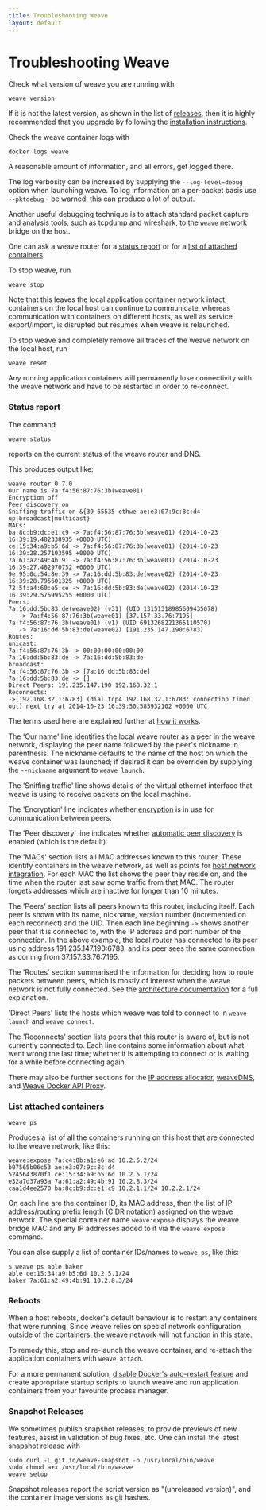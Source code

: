 ```yaml
---
title: Troubleshooting Weave
layout: default
---
```


# Troubleshooting Weave

Check what version of weave you are running with

    weave version

If it is not the latest version, as shown in the list of
[releases](https://github.com/weaveworks/weave/releases), then it is
highly recommended that you upgrade by following the
[installation instructions](https://github.com/weaveworks/weave#installation).

Check the weave container logs with

    docker logs weave

A reasonable amount of information, and all errors, get logged there.

The log verbosity can be increased by supplying the
`--log-level=debug` option when launching weave. To log information on
a per-packet basis use `--pktdebug` - be warned, this can produce a
lot of output.

Another useful debugging technique is to attach standard packet
capture and analysis tools, such as tcpdump and wireshark, to the
`weave` network bridge on the host.

One can ask a weave router for a [status report](#status-report) or
for a [list of attached containers](#list-attached-containers).

To stop weave, run

    weave stop

Note that this leaves the local application container network intact;
containers on the local host can continue to communicate, whereas
communication with containers on different hosts, as well as service
export/import, is disrupted but resumes when weave is relaunched.

To stop weave and completely remove all traces of the weave network on
the local host, run

    weave reset

Any running application containers will permanently lose connectivity
with the weave network and have to be restarted in order to
re-connect.

### <a name="status-report"></a>Status report

The command

    weave status

reports on the current status of the weave router and DNS.

This produces output like:

````
weave router 0.7.0
Our name is 7a:f4:56:87:76:3b(weave01)
Encryption off
Peer discovery on
Sniffing traffic on &{39 65535 ethwe ae:e3:07:9c:8c:d4 up|broadcast|multicast}
MACs:
ba:8c:b9:dc:e1:c9 -> 7a:f4:56:87:76:3b(weave01) (2014-10-23 16:39:19.482338935 +0000 UTC)
ce:15:34:a9:b5:6d -> 7a:f4:56:87:76:3b(weave01) (2014-10-23 16:39:28.257103595 +0000 UTC)
7a:61:a2:49:4b:91 -> 7a:f4:56:87:76:3b(weave01) (2014-10-23 16:39:27.482970752 +0000 UTC)
9e:95:0c:54:8e:39 -> 7a:16:dd:5b:83:de(weave02) (2014-10-23 16:39:28.795601325 +0000 UTC)
72:5f:a4:60:e5:ce -> 7a:16:dd:5b:83:de(weave02) (2014-10-23 16:39:29.575995255 +0000 UTC)
Peers:
7a:16:dd:5b:83:de(weave02) (v31) (UID 13151318985609435078)
   -> 7a:f4:56:87:76:3b(weave01) [37.157.33.76:7195]
7a:f4:56:87:76:3b(weave01) (v1) (UID 6913268221365110570)
   -> 7a:16:dd:5b:83:de(weave02) [191.235.147.190:6783]
Routes:
unicast:
7a:f4:56:87:76:3b -> 00:00:00:00:00:00
7a:16:dd:5b:83:de -> 7a:16:dd:5b:83:de
broadcast:
7a:f4:56:87:76:3b -> [7a:16:dd:5b:83:de]
7a:16:dd:5b:83:de -> []
Direct Peers: 191.235.147.190 192.168.32.1
Reconnects:
->[192.168.32.1:6783] (dial tcp4 192.168.32.1:6783: connection timed out) next try at 2014-10-23 16:39:50.585932102 +0000 UTC
````

The terms used here are explained further at
[how it works](how-it-works.html).

The 'Our name' line identifies the local weave router as a peer in the
weave network, displaying the peer name followed by the peer's nickname
in parenthesis. The nickname defaults to the name of the host on which
the weave container was launched; if desired it can be overriden by
supplying the `--nickname` argument to `weave launch`.

The 'Sniffing traffic' line shows details of the virtual ethernet
interface that weave is using to receive packets on the local
machine.

The 'Encryption' line indicates whether
[encryption](features.html#security) is in use for communication
between peers.

The 'Peer discovery' line indicates whether
[automatic peer discovery](features.html#dynamic-topologies) is
enabled (which is the default).

The 'MACs' section lists all MAC addresses known to this router. These
identify containers in the weave network, as well as points for
[host network integration](features.html#host-network-integration). For
each MAC the list shows the peer they reside on, and the time when the
router last saw some traffic from that MAC. The router forgets
addresses which are inactive for longer than 10 minutes.

The 'Peers' section lists all peers known to this router, including
itself.  Each peer is shown with its name, nickname, version number
(incremented on each reconnect) and the UID.  Then each line
beginning `->` shows another peer that it is connected to, with the
IP address and port number of the connection. In the above example,
the local router has connected to its peer using address
191.235.147.190:6783, and its peer sees the same connection as coming
from 37.157.33.76:7195.

The 'Routes' section summarised the information for deciding how to
route packets between peers, which is mostly of interest when the
weave network is not fully connected.  See the
[architecture documentation](https://raw.githubusercontent.com/weaveworks/weave/master/docs/architecture.txt)
for a full explanation.

'Direct Peers' lists the hosts which weave was told to connect to in
`weave launch` and `weave connect`.

The 'Reconnects' section lists peers that this router is aware of, but is
not currently connected to.  Each line contains some information about
what went wrong the last time; whether it is attempting to connect or
is waiting for a while before connecting again.

There may also be further sections for the
[IP address allocator](ipam.html#troubleshooting),
[weaveDNS](weavedns.html#troubleshooting), and
[Weave Docker API Proxy](proxy.html#troubleshooting).

### <a name="list-attached-containers"></a>List attached containers

    weave ps

Produces a list of all the containers running on this host that are
connected to the weave network, like this:

    weave:expose 7a:c4:8b:a1:e6:ad 10.2.5.2/24
    b07565b06c53 ae:e3:07:9c:8c:d4
    5245643870f1 ce:15:34:a9:b5:6d 10.2.5.1/24
    e32a7d37a93a 7a:61:a2:49:4b:91 10.2.8.3/24
    caa1d4ee2570 ba:8c:b9:dc:e1:c9 10.2.1.1/24 10.2.2.1/24

On each line are the container ID, its MAC address, then the list of
IP address/routing prefix length ([CIDR
notation](http://en.wikipedia.org/wiki/Classless_Inter-Domain_Routing))
assigned on the weave network. The special container name `weave:expose`
displays the weave bridge MAC and any IP addresses added to it via the
`weave expose` command.

You can also supply a list of container IDs/names to `weave ps`, like this:

    $ weave ps able baker
    able ce:15:34:a9:b5:6d 10.2.5.1/24
    baker 7a:61:a2:49:4b:91 10.2.8.3/24

### Reboots

When a host reboots, docker's default behaviour is to restart any
containers that were running. Since weave relies on special network
configuration outside of the containers, the weave network will not
function in this state.

To remedy this, stop and re-launch the weave container, and re-attach
the application containers with `weave attach`.

For a more permanent solution,
[disable Docker's auto-restart feature](https://docs.docker.com/articles/host_integration/)
and create appropriate startup scripts to launch weave and run
application containers from your favourite process manager.

### <a name="snapshots"></a>Snapshot Releases

We sometimes publish snapshot releases, to provide previews of new
features, assist in validation of bug fixes, etc. One can install the
latest snapshot release with

    sudo curl -L git.io/weave-snapshot -o /usr/local/bin/weave
    sudo chmod a+x /usr/local/bin/weave
    weave setup

Snapshot releases report the script version as "(unreleased version)",
and the container image versions as git hashes.
